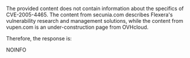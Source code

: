 The provided content does not contain information about the specifics of CVE-2005-4465. The content from secunia.com describes Flexera's vulnerability research and management solutions, while the content from vupen.com is an under-construction page from OVHcloud.

Therefore, the response is:

NOINFO